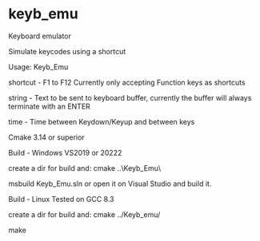 # keyb_emu
Keyboard emulator

Simulate keycodes using a shortcut

Usage:
Keyb_Emu <shortcut> <string> <time>

shortcut - F1 to F12
Currently only accepting Function keys as shortcuts

string - Text to be sent to keyboard buffer, currently the buffer will always terminate with an ENTER

time - Time between Keydown/Keyup and between keys



Cmake 3.14 or superior

Build - Windows
VS2019 or 20222

create a dir for build and:
cmake ..\Keyb_Emu\

msbuild Keyb_Emu.sln
or open it on Visual Studio and build it.



Build - Linux
Tested on GCC 8.3

create a dir for build and:
cmake ../Keyb_emu/

make
